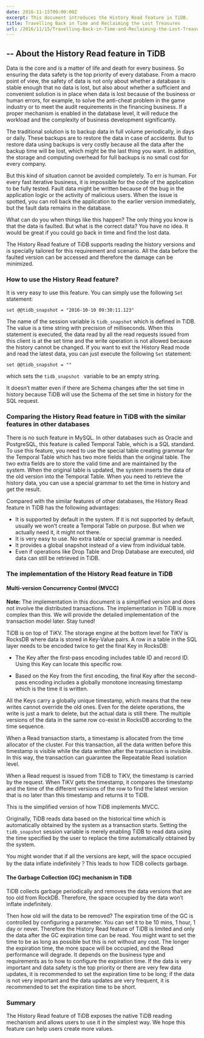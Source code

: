 ```yaml
---
date: 2016-11-15T00:00:00Z
excerpt: This document introduces the History Read feature in TiDB.
title: Travelling Back in Time and Reclaiming the Lost Treasures
url: /2016/11/15/Travelling-Back-in-Time-and-Reclaiming-the-Lost-Treasures/
---
```


## -- About the History Read feature in TiDB

Data is the core and is a matter of life and death for every business.  So ensuring the data safety is the top priority of every database. From a macro point of view, the safety of data is not only about whether a database is stable enough that no data is lost, but also about whether a sufficient and convenient solution is in place when data is lost because of the business or human errors, for example, to solve the anti-cheat problem in the game industry or to meet the audit requirements in the financing business. If a proper mechanism is enabled in the database level, it will reduce the workload and the complexity of business development significantly.

The traditional solution is to backup data in full volume periodically, in days or daily. These backups are to restore the data in case of accidents. But to restore data using backups is very costly because all the data after the backup time will be lost, which might be the last thing you want. In addition, the storage and computing overhead for full backups is no small cost for every company.

But this kind of situation cannot be avoided completely. To err is human. For every fast iterative business, it is impossible for the code of the application to be fully tested. Fault data might be written because of the bug in the application logic or the activity of malicious users. When the issue is spotted, you can roll back the application to the earlier version immediately, but the fault data remains in the database.

What can do you when things like this happen? The only thing you know is that the data is faulted. But what is the correct data? You have no idea. It would be great if you could go back in time and find the lost data.

The History Read feature of TiDB supports reading the history versions and is specially tailored for this requirement and scenario. All the data before the faulted version can be accessed and therefore the damage can be minimized.

### How to use the History Read feature?

It is very easy to use this feature. You can simply use the following `Set` statement:

```
set @@tidb_snapshot = "2016-10-10 09:30:11.123"
```

The name of the session variable is `tidb_snapshot` which is defined in TiDB. The value is a time string with precision of milliseconds. When this statement is executed, the data read by all the read requests issued from this client is at the set time and the write operation is not allowed because the history cannot be changed. If you want to exit the History Read mode and read the latest data, you can just execute the following `Set` statement:

```
set @@tidb_snapshot = ""
```

which sets the `tidb_snapshot ` variable to be an empty string.

It doesn’t matter even if there are Schema changes after the set time in history because TiDB will use the Schema of the set time in history for the SQL request.

### Comparing the History Read feature in TiDB with the similar features in other databases

There is no such feature in MySQL. In other databases such as Oracle and PostgreSQL, this feature is called Temporal Table, which is a SQL standard. To use this feature, you need to use the special table creating grammar for the Temporal Table which has two more fields than the original table. The two extra fields are to store the valid time and are maintained by the system. When the original table is updated, the system inserts the data of the old version into the Temporal Table. When you need to retrieve the history data, you can use a special grammar to set the time in history and get the result.

Compared with the similar features of other databases, the History Read feature in TiDB has the following advantages:
- It is supported by default in the system. If it is not supported by default, usually we won’t create a Temporal Table on purpose. But when we actually need it, it might not there.
- It is very easy to use. No extra table or special grammar is needed.
- It provides a global snapshot instead of a view from individual table.
- Even if operations like Drop Table and Drop Database are executed, old data can still be retrieved in TiDB.

### The implementation of the History Read feature in TiDB

#### Multi-version Concurrency Control (MVCC)

**Note:** The implementation in this document is a simplified version and does not involve the distributed transactions. The implementation in TiDB is more complex than this. We will provide the detailed implementation of the transaction model later. Stay tuned!

TiDB is on top of TiKV. The storage engine at the bottom level for TiKV is RocksDB where data is stored in Key-Value pairs. A row in a table in the SQL layer needs to be encoded twice to get the final Key in RocksDB:

-  The Key after the first-pass encoding includes table ID and record ID. Using this Key can locate this specific row.

- Based on the Key from the first encoding, the final Key after the second-pass encoding includes a globally monotone increasing timestamp which is the time it is written.

All the Keys carry a globally unique timestamp, which means that the new writes cannot override the old ones. Even for the delete operations, the write is just a mark to delete, but the actual data is still there. The multiple versions of the data in the same row co-exist in RocksDB according to the time sequence.

When a Read transaction starts, a timestamp is allocated from the time allocator of the cluster. For this transaction, all the data written before this timestamp is visible while the data written after the transaction is invisible. In this way, the transaction can guarantee the Repeatable Read isolation level.

When a Read request is issued from TiDB to TiKV, the timestamp is carried by the request. When TiKV gets the timestamp, it compares the timestamp and the time of the different versions of the row to find the latest version that is no later than this timestamp and returns it to TiDB.

This is the simplified version of how TiDB implements MVCC.

Originally, TiDB reads data based on the historical time which is automatically obtained by the system as a transaction starts. Setting the `tidb_snapshot` session variable is merely enabling TiDB to read data using the time specified by the user to replace the time automatically obtained by the system.

You might wonder that if all the versions are kept, will the space occupied by the data inflate indefinitely？This leads to how TiDB collects garbage.

#### The Garbage Collection (GC) mechanism in TiDB

TiDB collects garbage periodically and removes the data versions that are too old from RockDB. Therefore, the space occupied by the data won’t inflate indefinitely. 

Then how old will the data to be removed? The expiration time of the GC is controlled by configuring a parameter. You can set it to be 10 mins, 1 hour, 1 day or never.
Therefore the History Read feature of TiDB is limited and only the data after the GC expiration time can be read. You might want to set the time to be as long as possible but this is not without any cost. The longer the expiration time, the more space will be occupied, and the Read performance will degrade. It depends on the business type and requirements as to how to configure the expiration time. If the data is very important and data safety is the top priority or there are very few data updates, it is recommended to set the expiration time to be long; if the data is not very important and the data updates are very frequent, it is recommended to set the expiration time to be short.

### Summary

The History Read feature of TiDB exposes the native TiDB reading mechanism and allows users to use it in the simplest way. We hope this feature can help users create more values.
